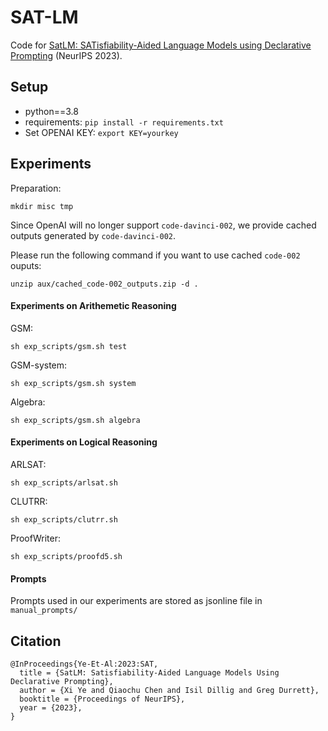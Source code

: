 # SAT-LM
Code for [SatLM: SATisfiability-Aided Language Models using Declarative Prompting](https://arxiv.org/abs/2305.09656) (NeurIPS 2023).

## Setup
* python==3.8
* requirements: `pip install -r requirements.txt`
* Set OPENAI KEY: `export KEY=yourkey`

## Experiments
Preparation:

`mkdir misc tmp`


Since OpenAI will no longer support `code-davinci-002`, we provide cached outputs generated by `code-davinci-002`.

Please run the following command if you want to use cached `code-002` ouputs:

`unzip aux/cached_code-002_outputs.zip -d .`



#### Experiments on Arithemetic Reasoning

GSM:

`sh exp_scripts/gsm.sh test`

GSM-system:

`sh exp_scripts/gsm.sh system`

Algebra:

`sh exp_scripts/gsm.sh algebra`

#### Experiments on Logical Reasoning
ARLSAT:

`sh exp_scripts/arlsat.sh`

CLUTRR:

`sh exp_scripts/clutrr.sh`

ProofWriter:

`sh exp_scripts/proofd5.sh`

#### Prompts

Prompts used in our experiments are stored as jsonline file in `manual_prompts/`

## Citation

```
@InProceedings{Ye-Et-Al:2023:SAT,
  title = {SatLM: Satisfiability-Aided Language Models Using Declarative Prompting},
  author = {Xi Ye and Qiaochu Chen and Isil Dillig and Greg Durrett},
  booktitle = {Proceedings of NeurIPS},
  year = {2023},
}
```

